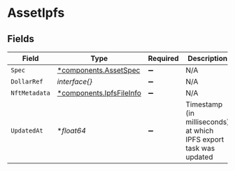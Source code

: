 # AssetIpfs


## Fields

| Field                                                               | Type                                                                | Required                                                            | Description                                                         | Example                                                             |
| ------------------------------------------------------------------- | ------------------------------------------------------------------- | ------------------------------------------------------------------- | ------------------------------------------------------------------- | ------------------------------------------------------------------- |
| `Spec`                                                              | [*components.AssetSpec](../../models/components/assetspec.md)       | :heavy_minus_sign:                                                  | N/A                                                                 |                                                                     |
| `DollarRef`                                                         | *interface{}*                                                       | :heavy_minus_sign:                                                  | N/A                                                                 |                                                                     |
| `NftMetadata`                                                       | [*components.IpfsFileInfo](../../models/components/ipfsfileinfo.md) | :heavy_minus_sign:                                                  | N/A                                                                 |                                                                     |
| `UpdatedAt`                                                         | **float64*                                                          | :heavy_minus_sign:                                                  | Timestamp (in milliseconds) at which IPFS export task was<br/>updated<br/> | 1587667174725                                                       |